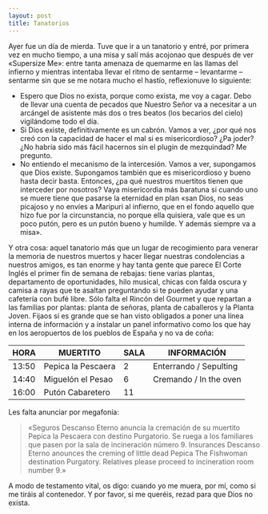 ```yaml
---
layout: post
title: Tanatorios
---
```

Ayer fue un día de mierda. Tuve que ir a un tanatorio y entré, por primera vez en mucho tiempo, a una misa y salí más acojonao que después de ver «Supersize Me»: entre tanta amenaza de quemarme en las llamas del infierno y mientras intentaba llevar el ritmo de sentarme – levantarme – sentarme sin que se me notara mucho el hastío, reflexionuve lo siguiente:

* Espero que Dios no exista, porque como exista, me voy a cagar. Debo de llevar una cuenta de pecados que Nuestro Señor va a necesitar a un arcángel de asistente más dos o tres beatos (los becarios del cielo) vigilándome todo el día.
* Si Dios existe, definitivamente es un cabrón. Vamos a ver, ¿por qué nos creó con la capacidad de hacer el mal si es misericordioso? ¿Pa joder? ¿No habría sido más fácil hacernos sin el plugin de mezquindad? Me pregunto.
* No entiendo el mecanismo de la intercesión. Vamos a ver, supongamos que Dios existe. Supongamos también que es misericordioso y bueno hasta decir basta. Entonces, ¿pa qué nuestros muertitos tienen que interceder por nosotros? Vaya misericordia más baratuna si cuando uno se muere tiene que pasarse la eternidad en plan «san Dios, no seas picajoso y no envíes a Maripuri al infierno, que en el fondo aquello que hizo fue por la circunstancia, no porque ella quisiera, vale que es un poco putón, pero es un putón bueno y humilde. Y además siempre va a misa».

Y otra cosa: aquel tanatorio más que un lugar de recogimiento para venerar la memoria de nuestros muertos y hacer llegar nuestras condolencias a nuestros amigos, es tan enorme y hay tanta gente que parece El Corte Inglés el primer fin de semana de rebajas: tiene varias plantas, departamento de oportunidades, hilo musical, chicas con falda oscura y camisa a rayas que te asaltan preguntando si te pueden ayudar y una cafetería con bufé libre. Sólo falta el Rincón del Gourmet y que repartan a las familias por plantas: planta de señoras, planta de caballeros y la Planta Joven. Fijaos si es grande que se han visto obligados a poner una línea interna de información y a instalar un panel informativo como los que hay en los aeropuertos de los pueblos de España y no va de coña:

HORA | MUERTITO | SALA | INFORMACIÓN
--- | --- | --- | ---
13:50 | Pepica la Pescaera | 2 | Enterrando / Sepulting
14:40 | Miguelón el Pesao | 6 | Cremando / In the oven
16:00 | Putón Cabaretero | 11 | 

Les falta anunciar por megafonía:

>«Seguros Descanso Eterno anuncia la cremación de su muertito Pepica la Pescaera con destino Purgatorio. Se ruega a los familiares que pasen por la sala de incineración número 9. Insurances Descanso Eterno anounces the creming of little dead Pepica The Fishwoman destination Purgatory. Relatives please proceed to incineration room number 9.»

A modo de testamento vital, os digo: cuando yo me muera, por mí, como si me tiráis al contenedor. Y por favor, si me queréis, rezad para que Dios no exista.
